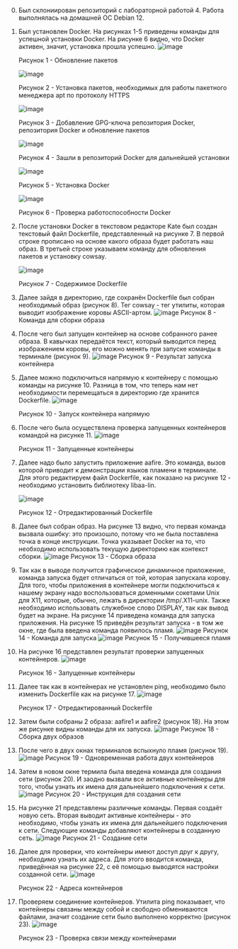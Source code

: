 0. Был склониирован репозиторий с лабораторной работой 4. Работа выполнялась на домашней ОС Debian 12. 
1. Был установлен Docker. На рисунках 1-5 приведены команды для успешной установки Docker. На рисунке 6 видно, что Docker активен, значит, установка прошла успешно.
   ![image](https://github.com/Klochkova24/lab-4/assets/91188482/0addf88b-82af-4a4e-b7c0-27f087eb3b2a)

   Рисунок 1 - Обновление пакетов

   ![image](https://github.com/Klochkova24/lab-4/assets/91188482/52c6c328-1c11-4f3d-b098-e474f74333f4)

   Рисунок 2 - Установка пакетов, необходимых для работы пакетного менеджера apt по протоколу HTTPS

   ![image](https://github.com/Klochkova24/lab-4/assets/91188482/b0325581-ed37-4fe6-929f-271b433fc2f7)

   Рисунок 3 - Добавление GPG-ключа репозитория Docker, репозитория Docker и обновление пакетов

   ![image](https://github.com/Klochkova24/lab-4/assets/91188482/a66ba203-2af4-4fe8-94a8-a17e61703086)

   Рисунок 4 - Зашли в репозиторий Docker для дальнейшей установки

   ![image](https://github.com/Klochkova24/lab-4/assets/91188482/acec674b-549f-41e6-9f48-16390f0979c0)

   Рисунок 5 - Установка Docker

   ![image](https://github.com/Klochkova24/lab-4/assets/91188482/3601d7bd-3ba3-416f-b8af-2af3954a63f0)

   Рисунок 6 - Проверка работоспособности Docker
2. После установки Docker в текстовом редакторе Kate был создан текстовый файл Dockerfile, представленный на рисунке 7. В первой строке прописано на основе какого образа будет работать наш образ. В третьей строке указываем команду для обновления пакетов и установку cowsay.

   ![image](https://github.com/Klochkova24/lab-4/assets/91188482/9f7a22f3-cbe8-49b9-ae73-c921fa62f9e7)

   Рисунок 7 - Содержимое Dockerfile
4. Далее зайдя в директорию, где сохранён Dockerfile был собран необходимый образ (рисунок 8). Тег cowsay - тег утилиты, которая выводит изображение коровы ASCII-артом.
   ![image](https://github.com/Klochkova24/lab-4/assets/91188482/095b7f43-3cb2-408d-b113-ef2b9ca6c502)
   Рисунок 8 - Команда для сборки образа
5. После чего был запущен контейнер на основе собранного ранее образа. В кавычках передаётся текст, который выводится перед изображением коровы, его можно менять при запуске команды в терминале (рисунок 9).
   ![image](https://github.com/Klochkova24/lab-4/assets/91188482/ff783391-41db-4fcf-97ec-6e94f5887a07)
   Рисунок 9 - Результат запуска контейнера
6. Далее можно подключиться напрямую к контейнеру с помощью команды на рисунке 10. Разница в том, что теперь нам нет необходимости перемещаться в директорию где хранится Dockerfile.
   ![image](https://github.com/Klochkova24/lab-4/assets/91188482/ed4c209c-9f65-4486-b857-0760dbcf2691)

   Рисунок 10 - Запуск контейнера напрямую
7. После чего была осуществлена проверка запущенных контейнеров командой на рисунке 11.
   ![image](https://github.com/Klochkova24/lab-4/assets/91188482/28620966-c430-421b-ae47-a3bf9086e050)

   Рисунок 11 - Запущенные контейнеры
8. Далее надо было запустить приложение aafire. Это команда, вызов которой приводит к демонстрации языков пламени в терминале. Для этого редактируем файл Dockerfile, как показано на рисунке 12 - необходимо установить библиотеку libaa-lin.

   ![image](https://github.com/Klochkova24/lab-4/assets/91188482/15c343d9-2b79-45e8-8d96-9d7c0199f1c8)

   Рисунок 12 - Отредактированный Dockerfile
9. Далее был собран образ. На рисунке 13 видно, что первая команда вызвала ошибку: это произошло, потому что не была поставлена точка в конце инструкции. Точка указывает Docker на то, что необходимо использовать текущую директорию как контекст сборки.
   ![image](https://github.com/Klochkova24/lab-4/assets/91188482/9e18b084-1589-42f9-8966-c854da90ce5f)
   Рисунок 13 - Сборка образа
10. Так как в выводе получится графическое динамичное приложение, команда запуска будет отличаться от той, которая запускала корову. Для того, чтобы приложения в контейнере могли подключиться к нашему экрану надо воспользоваться доменными сокетами Unix для X11, которые, обычно, лежать в директории /tmp/.X11-unix. Также необходимо использовать служебное слово DISPLAY, так как вывод будет на экране. На рисунке 14 приведена команда для запуска приложения. На рисунке 15 приведён результат запуска - в том же окне, где была введена команда появилось пламя.
   ![image](https://github.com/Klochkova24/lab-4/assets/91188482/b6988ed1-e956-43a2-8153-c21ae15b1914)
   Рисунок 14 - Команда для запуска
   ![image](https://github.com/Klochkova24/lab-4/assets/91188482/fc6e2c6b-6e4d-4f62-b64e-87f9c57c6a66)
   Рисунок 15 - Получившееся пламя
11. На рисунке 16 представлен результат проверки запущенных контейнеров.
    ![image](https://github.com/Klochkova24/lab-4/assets/91188482/c3ca919c-f954-4e37-8ca8-5e6eb0453494)

    Рисунок 16 - Запущенные контейнеры
12. Далее так как в контейнерах не установлен ping, необходимо было изменить Dockerfile как на рисунке 17.
    ![image](https://github.com/Klochkova24/lab-4/assets/91188482/fa2fdb77-c0b1-477e-ac11-b6bc4c9095ab)

    Рисунок 17 - Отредактированный Dockerfile
13. Затем были собраны 2 образа: aafire1 и aafire2 (рисунок 18). На этом же рисунке видны команды для их запуска.
    ![image](https://github.com/Klochkova24/lab-4/assets/91188482/f81257ad-6e9a-478d-981e-f29cd1c10b16)
    Рисунок 18 - Сборка двух образов
14. После чего в двух окнах терминалов вспыхнуло пламя (рисунок 19).
    ![image](https://github.com/Klochkova24/lab-4/assets/91188482/5b9c0dee-ab6b-4bf9-9f8e-7edacce0e98c)
    Рисунок 19 - Одновременная работа двух контейнеров
15. Затем в новом окне термила была введена команда для создания сети (рисунок 20). И заодно вызвали все активные контейнеры для того, чтобы узнать их имена для дальнейшего подключения к сети.
    ![image](https://github.com/Klochkova24/lab-4/assets/91188482/d575d01f-1721-4b40-932c-c16cbbcae1bb)
    Рисунок 20 - Инструкция для создания сети
16. На рисунке 21 представлены различные команды. Первая создаёт новую сеть. Вторая выводит активные контейнеры - это необходимо, чтобы узнать их имена для дальнейшего подключения к сети. Следующие команды добавляют контейнеры в созданную сеть. 
    ![image](https://github.com/Klochkova24/lab-4/assets/91188482/dc961257-9ba5-42bb-8c1a-3ac2896399dd)
    Рисунок 21 - Создание сети
17. Далее для проверки, что контейнеры имеют доступ друг к другу, необходимо узнать их адреса. Для этого вводится команда, приведённая на рисунке 22, с её помощью выводятся настройки созданной сети.
    ![image](https://github.com/Klochkova24/lab-4/assets/91188482/5b56e346-a60d-420c-a3e5-6eec082ded61)

    Рисунок 22 - Адреса контейнеров
18. Проверяем соединение контейнеров. Утилита ping показывает, что контейнеры связаны между собой и свободно обмениваются файлами, значит создание сети было выполнено корректно (рисунок 23).
    ![image](https://github.com/Klochkova24/lab-4/assets/91188482/e599cca1-3ef8-46ca-a0c0-064985a23f82)

    Рисунок 23 - Проверка связи между контейнерами

    


    





    





   








